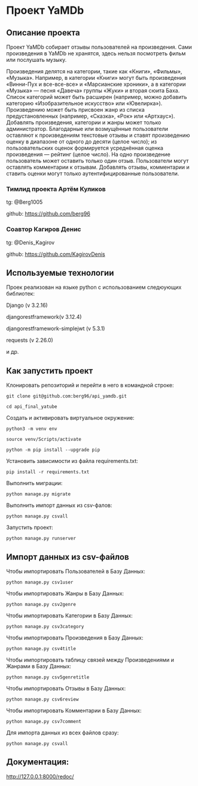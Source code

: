 # Проект YaMDb 

## Описание проекта 

Проект YaMDb собирает отзывы пользователей на произведения. 
Сами произведения в YaMDb не хранятся, здесь нельзя посмотреть фильм или послушать музыку.

Произведения делятся на категории, такие как «Книги», «Фильмы», «Музыка». Например, в категории «Книги» могут быть произведения «Винни-Пух и все-все-все» и «Марсианские хроники», а в категории «Музыка» — песня «Давеча» группы «Жуки» и вторая сюита Баха. Список категорий может быть расширен (например, можно добавить категорию «Изобразительное искусство» или «Ювелирка»). 
Произведению может быть присвоен жанр из списка предустановленных (например, «Сказка», «Рок» или «Артхаус»). 
Добавлять произведения, категории и жанры может только администратор.
Благодарные или возмущённые пользователи оставляют к произведениям текстовые отзывы и ставят произведению оценку в диапазоне от одного до десяти (целое число); из пользовательских оценок формируется усреднённая оценка произведения — рейтинг (целое число). На одно произведение пользователь может оставить только один отзыв.
Пользователи могут оставлять комментарии к отзывам.
Добавлять отзывы, комментарии и ставить оценки могут только аутентифицированные пользователи.

### Тимлид проекта Артём Куликов

tg: @Berg1005

github: https://github.com/berg96

### Соавтор Кагиров Денис

tg: @Denis_Kagirov

github: https://github.com/KagirovDenis

## Используемые технологии 

Проек реализован на языке python c использованием следюующих библиотек: 

Django (v 3.2.16) 

djangorestframework(v 3.12.4) 

djangorestframework-simplejwt (v 5.3.1) 

requests (v 2.26.0) 

и др. 

## Как запустить проект

Клонировать репозиторий и перейти в него в командной строке:
```
git clone git@github.com:berg96/api_yamdb.git
```
```
cd api_final_yatube
```
Cоздать и активировать виртуальное окружение:
```
python3 -m venv env
```
```
source venv/Scripts/activate
```
```
python -m pip install --upgrade pip
```
Установить зависимости из файла requirements.txt:
```
pip install -r requirements.txt
```
Выполнить миграции:
```
python manage.py migrate
```
Выполнить импорт данных из csv-фалов:
```
python manage.py csvall
```
Запустить проект:
```
python manage.py runserver
```

## Импорт данных из csv-файлов
Чтобы импортировать Пользователей в Базу Данных:
```
python manage.py csv1user
```

Чтобы импортировать Жанры в Базу Данных:
```
python manage.py csv2genre
```

Чтобы импортировать Категории в Базу Данных:
```
python manage.py csv3category
```

Чтобы импортировать Произведения в Базу Данных:
```
python manage.py csv4title
```

Чтобы импортировать таблицу связей между Произведениями и Жанрами в Базу Данных:
```
python manage.py csv5genretitle
```

Чтобы импортировать Отзывы в Базу Данных:
```
python manage.py csv6review
```

Чтобы импортировать Комментарии в Базу Данных:
```
python manage.py csv7comment
```

Для импорта данных из всех файлов сразу:
```
python manage.py csvall
```

## Документация:
http://127.0.0.1:8000/redoc/
